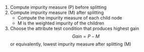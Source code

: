 1. Compute impurity measure (P) before splitting
2. Compute impurity measure (M) after splitting
	- Compute the impurity measure of each child node
	- M is the weighted impurity of the children
1. Choose the attribute test condition that produces highest gain
$$Gain = P - M$$
		or equivalently, lowest impurity measure after splitting (M)